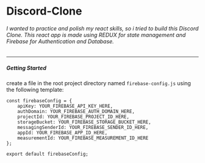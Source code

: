 # Discord-Clone

###### I wanted to practice and polish my react skills, so i tried to build this Discord Clone. This react app is made using REDUX for state management and Firebase for Authentication and Database.
---  
##### Getting Started
create a file in the root project directory named
`firebase-config.js`
using the following template:

```
const firebaseConfig = {
    apiKey: YOUR_FIREBASE_API_KEY_HERE,
    authDomain: YOUR_FIREBASE_AUTH_DOMAIN_HERE,
    projectId: YOUR_FIREBASE_PROJECT_ID_HERE,
    storageBucket: YOUR_FIREBASE_STORAGE_BUCKET_HERE,
    messagingSenderId: YOUR_FIREBASE_SENDER_ID_HERE,
    appId: YOUR_FIREBASE_APP_ID_HERE,
    measurementId: YOUR_FIREBASE_MEASUREMENT_ID_HERE
};

export default firebaseConfig;
```
